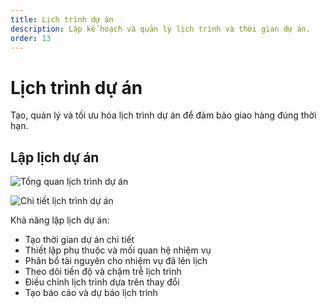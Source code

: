 ```yaml
---
title: Lịch trình dự án
description: Lập kế hoạch và quản lý lịch trình và thời gian dự án.
order: 13
---
```


# Lịch trình dự án

Tạo, quản lý và tối ưu hóa lịch trình dự án để đảm bảo giao hàng đúng thời hạn.

## Lập lịch dự án

![Tổng quan lịch trình dự án](/guide-books/web-version/13-project-schedule-1.jpg)

![Chi tiết lịch trình dự án](/guide-books/web-version/13-project-schedule-2.jpg)

Khả năng lập lịch dự án:
- Tạo thời gian dự án chi tiết
- Thiết lập phụ thuộc và mối quan hệ nhiệm vụ
- Phân bổ tài nguyên cho nhiệm vụ đã lên lịch
- Theo dõi tiến độ và chậm trễ lịch trình
- Điều chỉnh lịch trình dựa trên thay đổi
- Tạo báo cáo và dự báo lịch trình
